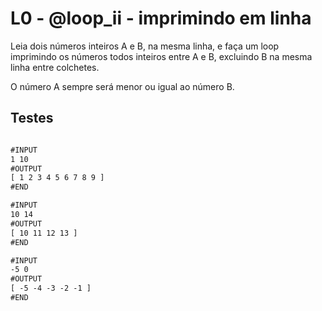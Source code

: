 # L0 - @loop_ii - imprimindo em linha

Leia dois números inteiros A e B, na mesma linha, e faça um loop imprimindo os números todos inteiros entre A e B, excluindo B na mesma linha entre colchetes.

O número A sempre será menor ou igual ao número B.

## Testes

```txt

#INPUT
1 10
#OUTPUT
[ 1 2 3 4 5 6 7 8 9 ]
#END

#INPUT
10 14
#OUTPUT
[ 10 11 12 13 ]
#END

#INPUT
-5 0
#OUTPUT
[ -5 -4 -3 -2 -1 ]
#END

```
